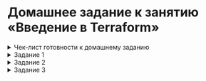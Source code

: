 # Домашнее задание к занятию «Введение в Terraform»

<details><summary>Чек-лист готовности к домашнему заданию</summary>


   1. Версия Terraform
      
   ![](https://github.com/Granit16/terraform_01/blob/main/screenshots/terraform_version.png)

      
   2. Копия git-репозитория выполнена
   
   ![](https://github.com/Granit16/terraform_01/blob/main/screenshots/git.png)

      
   3. Версия Docker

   ![](https://github.com/Granit16/terraform_01/blob/main/screenshots/docker_version.png)

</details>



<details><summary>Задание 1</summary>
   
   Cекретное содержимое созданного ресурса **random_password**:
   
   
   ```"result": "AYPtqdoMSKtwHD09"```
   
   Исправленный фрагмент кода:
   ```
resource "docker_image" "nginx" {
  name         = "nginx:latest"
  keep_locally = true
}

resource "docker_container" "nginx" {
  image = docker_image.nginx.image_id
  name  = "example_${random_password.random_string.result}"

  ports {
    internal = 80
    external = 9090
  }
```


   
   Вывод команды `docker ps`:
```
damir@terraform:~/ter-homeworks/01/src$ docker ps
CONTAINER ID   IMAGE          COMMAND                  CREATED          STATUS         PORTS                  NAMES
49ff85206f0e   a72860cb95fd   "/docker-entrypoint.…"   17 seconds ago   Up 3 seconds   0.0.0.0:9090->80/tcp   example_AYPtqdoMSKtwHD09
```

Опция -auto-approve нужна чтобы создавать объекты без дополнительного подтверждения, но это чревато применением некорректной инфраструктуры или потерей ранее созданных объектов

   Вывод команды `docker ps` после команды `terraform apply -auto-approve`:
```
   damir@terraform:~/ter-homeworks/01/src$ docker ps
   CONTAINER ID   IMAGE          COMMAND                  CREATED          STATUS          PORTS                  NAMES
   a3905d226e24   a72860cb95fd   "/docker-entrypoint.…"   40 seconds ago   Up 38 seconds   0.0.0.0:9090->80/tcp   hello_world
```
</details>



<details><summary>Задание 2</summary>

</details>



<details><summary>Задание 3</summary>

</details>
